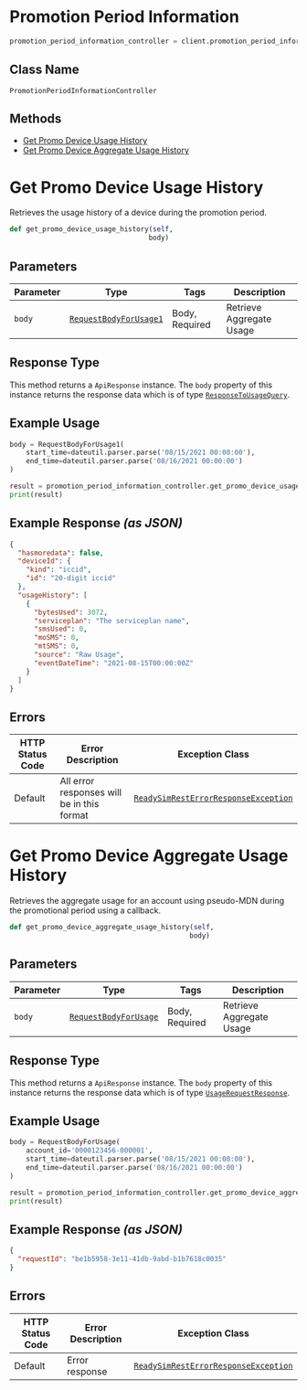 # Promotion Period Information

```python
promotion_period_information_controller = client.promotion_period_information
```

## Class Name

`PromotionPeriodInformationController`

## Methods

* [Get Promo Device Usage History](../../doc/controllers/promotion-period-information.md#get-promo-device-usage-history)
* [Get Promo Device Aggregate Usage History](../../doc/controllers/promotion-period-information.md#get-promo-device-aggregate-usage-history)


# Get Promo Device Usage History

Retrieves the usage history of a device during the promotion period.

```python
def get_promo_device_usage_history(self,
                                  body)
```

## Parameters

| Parameter | Type | Tags | Description |
|  --- | --- | --- | --- |
| `body` | [`RequestBodyForUsage1`](../../doc/models/request-body-for-usage-1.md) | Body, Required | Retrieve Aggregate Usage |

## Response Type

This method returns a `ApiResponse` instance. The `body` property of this instance returns the response data which is of type [`ResponseToUsageQuery`](../../doc/models/response-to-usage-query.md).

## Example Usage

```python
body = RequestBodyForUsage1(
    start_time=dateutil.parser.parse('08/15/2021 00:00:00'),
    end_time=dateutil.parser.parse('08/16/2021 00:00:00')
)

result = promotion_period_information_controller.get_promo_device_usage_history(body)
print(result)
```

## Example Response *(as JSON)*

```json
{
  "hasmoredata": false,
  "deviceId": {
    "kind": "iccid",
    "id": "20-digit iccid"
  },
  "usageHistory": [
    {
      "bytesUsed": 3072,
      "serviceplan": "The serviceplan name",
      "smsUsed": 0,
      "moSMS": 0,
      "mtSMS": 0,
      "source": "Raw Usage",
      "eventDateTime": "2021-08-15T00:00:00Z"
    }
  ]
}
```

## Errors

| HTTP Status Code | Error Description | Exception Class |
|  --- | --- | --- |
| Default | All error responses will be in this format | [`ReadySimRestErrorResponseException`](../../doc/models/ready-sim-rest-error-response-exception.md) |


# Get Promo Device Aggregate Usage History

Retrieves the aggregate usage for an account using pseudo-MDN during the promotional period using a callback.

```python
def get_promo_device_aggregate_usage_history(self,
                                            body)
```

## Parameters

| Parameter | Type | Tags | Description |
|  --- | --- | --- | --- |
| `body` | [`RequestBodyForUsage`](../../doc/models/request-body-for-usage.md) | Body, Required | Retrieve Aggregate Usage |

## Response Type

This method returns a `ApiResponse` instance. The `body` property of this instance returns the response data which is of type [`UsageRequestResponse`](../../doc/models/usage-request-response.md).

## Example Usage

```python
body = RequestBodyForUsage(
    account_id='0000123456-000001',
    start_time=dateutil.parser.parse('08/15/2021 00:00:00'),
    end_time=dateutil.parser.parse('08/16/2021 00:00:00')
)

result = promotion_period_information_controller.get_promo_device_aggregate_usage_history(body)
print(result)
```

## Example Response *(as JSON)*

```json
{
  "requestId": "be1b5958-3e11-41db-9abd-b1b7618c0035"
}
```

## Errors

| HTTP Status Code | Error Description | Exception Class |
|  --- | --- | --- |
| Default | Error response | [`ReadySimRestErrorResponseException`](../../doc/models/ready-sim-rest-error-response-exception.md) |

